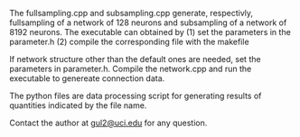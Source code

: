 The fullsampling.cpp and subsampling.cpp generate, respectivly, fullsampling of a network of 128 neurons and subsampling of
a network of 8192 neurons. The executable can obtained by
(1) set the parameters in the parameter.h
(2) compile the corresponding file with the makefile

If network structure other than the default ones are needed, set the parameters in parameter.h. Compile the network.cpp
and run the executable to genereate connection data.

The python files are data processing script for generating results of quantities indicated by the file name.

Contact the author at gul2@uci.edu for any question.
